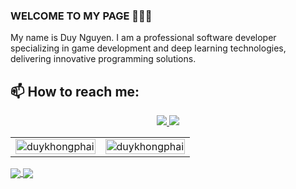 ### WELCOME TO MY PAGE 👋👋👋
My name is Duy Nguyen. I am a professional software developer specializing in game development and deep learning technologies, delivering innovative programming solutions.</br>
## 📫 How to reach me:

<p align="center">
  <a href="https://github.com/duykhongphai" alt="Github">
    <img src="https://img.icons8.com/fluent/48/000000/github.png"/>
  </a> 
  <a href="https://www.youtube.com/@DuyKhongPhai" alt="Youtube channel" target="_blank" >
    <img src="https://img.icons8.com/fluent/48/000000/youtube-play.png"/>
  </a>
</p>

<table style="width:100%;">
  <tr>
    <td>
      <img src="https://github-readme-stats.vercel.app/api?username=duykhongphai&show_icons=true&theme=blue_navy" alt="duykhongphai" width="100%"/>
    </td>
    <td>
      <img src="https://github-readme-stats.vercel.app/api/top-langs/?username=duykhongphai&show_icons=true&layout=compact&theme=blue_navy" alt="duykhongphai" width="100%"/>
    </td>
  </tr>
</table>

<a href="https://github.com/duykhongphai/DragonBoyOnline-J2ME/">
  <img align="center" src="https://github-readme-stats.vercel.app/api/pin/?username=duykhongphai&repo=DragonBoyOnline-J2ME&theme=algolia" />
</a> 
<a href="https://github.com/duykhongphai/Dragonboy-Captcha-Ocr/">
  <img align="center" src="https://github-readme-stats.vercel.app/api/pin/?username=duykhongphai&repo=Dragonboy-Captcha-Ocr&theme=radical" />
</a> 
